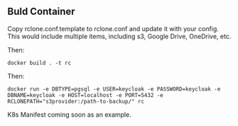 ## Buld Container
Copy rclone.conf.template to rclone.conf and update it with your config. This would include multiple items, including s3, Google Drive, OneDrive,
etc.

Then:


```
docker build . -t rc
```

Then:

```
docker run -e DBTYPE=pgsql -e USER=keycloak -e PASSWORD=keycloak -e DBNAME=keycloak -e HOST=localhost -e PORT=5432 -e RCLONEPATH="s3provider:/path-to-backup/" rc
```

K8s Manifest coming soon as an example.
